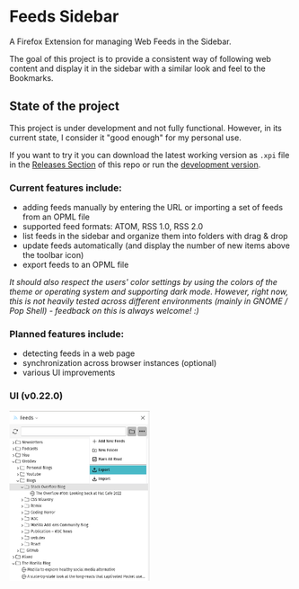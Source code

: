 # Feeds Sidebar

A Firefox Extension for managing Web Feeds in the Sidebar.

The goal of this project is to provide a consistent way of following web content and display it in the sidebar with a similar look and feel to the Bookmarks.

## State of the project
This project is under development and not fully functional. However, in its current state, I consider it "good enough" for my personal use.

If you want to try it you can download the latest working version as `.xpi` file in the [Releases Section](https://github.com/dermeck/feeds-sidebar/releases/tag/v0.22) of this repo or run the [development version](./doc/dev.md).

### Current features include:
- adding feeds manually by entering the URL or importing a set of feeds from an OPML file
- supported feed formats: ATOM, RSS 1.0, RSS 2.0
- list feeds in the sidebar and organize them into folders with drag & drop
- update feeds automatically (and display the number of new items above the toolbar icon)
- export feeds to an OPML file

*It should also respect the users' color settings by using the colors of the theme or operating system and supporting dark mode. However, right now, this is not heavily tested across different environments (mainly in GNOME / Pop Shell) - feedback on this is always welcome!  :)*

### Planned features include:
- detecting feeds in a web page
- synchronization across browser instances (optional)
- various UI improvements

### UI (v0.22.0)
<img src="./doc/screenshots/screenshot-v0.22.0.png" width="250">
